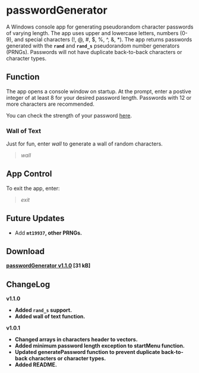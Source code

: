 # passwordGenerator

A Windows console app for generating pseudorandom character passwords of varying length. The app uses upper and lowercase letters, numbers (0-9), and special characters (!, @, #, $, %, ^, &, *). The app returns passwords generated with the <strong><code>rand</code></strong> and <strong><code>rand_s</code></strong> pseudorandom number generators (PRNGs). Passwords will not have duplicate back-to-back characters or character types.

## Function
The app opens a console window on startup. At the prompt, enter a postive integer of at least 8 for your desired password length. Passwords with 12 or more characters are recommended.

You can check the strength of your password [here](https://www.security.org/how-secure-is-my-password/).

### Wall of Text
Just for fun, enter *wall* to generate a wall of random characters.
> *wall*
## App Control
To exit the app, enter:
> *exit*

## Future Updates
- Add <strong><code>mt19937</code><strong>, other PRNGs.

## Download
[passwordGenerator v1.1.0](https://github.com/JohnWSweeney/passwordGenerator/releases/download/v1.1.0/passwordGenerator_v1_1_0.exe) [31 kB]

## ChangeLog <br/>
v1.1.0
- Added <strong><code>rand_s</code></strong> support.
- Added wall of text function.

v1.0.1
- Changed arrays in characters header to vectors.
- Added minimum password length exception to startMenu function.
- Updated generatePassword function to prevent duplicate back-to-back characters or character types.
- Added README.